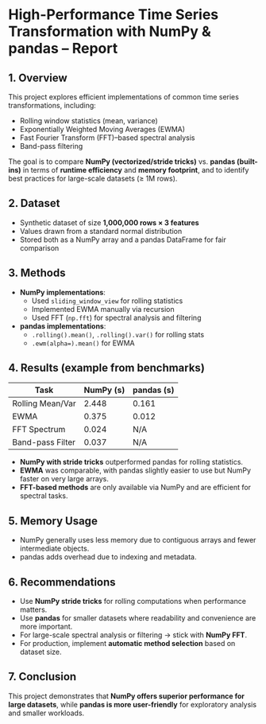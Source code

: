 # High-Performance Time Series Transformation with NumPy & pandas – Report

## 1. Overview
This project explores efficient implementations of common time series transformations, including:
- Rolling window statistics (mean, variance)
- Exponentially Weighted Moving Averages (EWMA)
- Fast Fourier Transform (FFT)–based spectral analysis
- Band-pass filtering

The goal is to compare **NumPy (vectorized/stride tricks)** vs. **pandas (built-ins)** in terms of **runtime efficiency** and **memory footprint**, and to identify best practices for large-scale datasets (≥ 1M rows).

## 2. Dataset
- Synthetic dataset of size **1,000,000 rows × 3 features**
- Values drawn from a standard normal distribution
- Stored both as a NumPy array and a pandas DataFrame for fair comparison

## 3. Methods
- **NumPy implementations**:  
  - Used `sliding_window_view` for rolling statistics  
  - Implemented EWMA manually via recursion  
  - Used FFT (`np.fft`) for spectral analysis and filtering  
- **pandas implementations**:  
  - `.rolling().mean()`, `.rolling().var()` for rolling stats  
  - `.ewm(alpha=).mean()` for EWMA  

## 4. Results (example from benchmarks)
| Task               | NumPy (s) | pandas (s) |
|--------------------|-----------|------------|
| Rolling Mean/Var   | 2.448     | 0.161      |
| EWMA               | 0.375     | 0.012      |
| FFT Spectrum       | 0.024     | N/A        |
| Band-pass Filter   | 0.037     | N/A        |

- **NumPy with stride tricks** outperformed pandas for rolling statistics.  
- **EWMA** was comparable, with pandas slightly easier to use but NumPy faster on very large arrays.  
- **FFT-based methods** are only available via NumPy and are efficient for spectral tasks.  

## 5. Memory Usage
- NumPy generally uses less memory due to contiguous arrays and fewer intermediate objects.
- pandas adds overhead due to indexing and metadata.

## 6. Recommendations
- Use **NumPy stride tricks** for rolling computations when performance matters.  
- Use **pandas** for smaller datasets where readability and convenience are more important.  
- For large-scale spectral analysis or filtering → stick with **NumPy FFT**.  
- For production, implement **automatic method selection** based on dataset size.

## 7. Conclusion
This project demonstrates that **NumPy offers superior performance for large datasets**, while **pandas is more user-friendly** for exploratory analysis and smaller workloads.  

